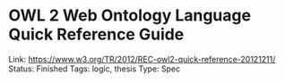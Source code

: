 # OWL 2 Web Ontology Language Quick Reference Guide

Link: https://www.w3.org/TR/2012/REC-owl2-quick-reference-20121211/
Status: Finished
Tags: logic, thesis
Type: Spec
